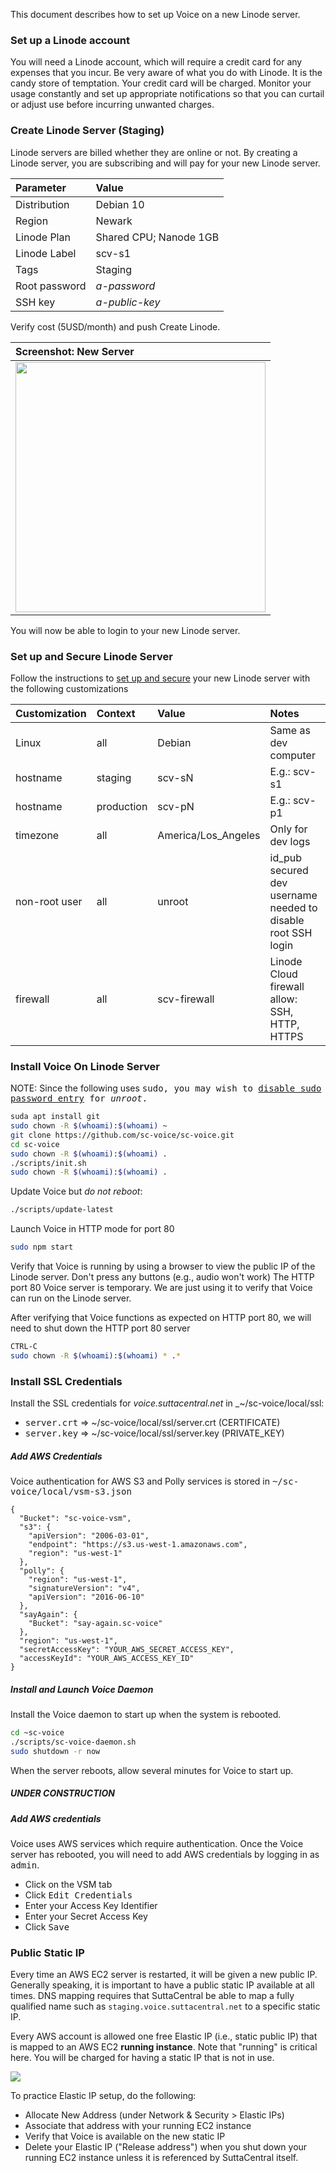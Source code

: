This document describes how to set up Voice on a new Linode server.

### Set up a Linode account
You will need a Linode account,
which will require a credit card for any expenses that you incur.
Be very aware of what you do with Linode. It is the candy store of temptation.
Your credit card will be charged. 
Monitor your usage constantly and set up appropriate notifications 
so that you can curtail or adjust use before incurring unwanted charges.

### Create Linode Server (Staging)
Linode servers are billed whether they are online or not.
By creating a Linode server, you are subscribing and will 
pay for your new Linode server.

| Parameter | Value |
| :---- | :---- |
| Distribution | Debian 10 |
| Region | Newark |
| Linode Plan | Shared CPU; Nanode 1GB |
| Linode Label | scv-s1 |
| Tags | Staging |
| Root password | _a-password_ |
| SSH key | _a-public-key_ |

Verify cost (5USD/month) and push </kbd>Create Linode</kbd>.

| Screenshot: New Server |
| :----- |
| <a href="https://raw.githubusercontent.com/sc-voice/sc-voice/master/docs/assets/img/linode-staging.png?raw=true"><img src="https://raw.githubusercontent.com/sc-voice/sc-voice/master/docs/assets/img/linode-staging.png?raw=true" width=400px></a>

You will now be able to login to your new Linode server.

### Set up and Secure Linode Server

Follow the instructions to 
[set up and secure](https://www.linode.com/docs/guides/set-up-and-secure/)
your new Linode server with the following customizations

| Customization | Context | Value | Notes |
| :---- | :---- | :---- | :---- |
| Linux | all | Debian | Same as dev computer |
| hostname | staging | scv-sN | E.g.: scv-s1  |
| hostname | production | scv-pN | E.g.: scv-p1 |
| timezone | all | America/Los_Angeles | Only for dev logs |
| non-root user | all | unroot | id_pub secured dev username needed to disable root SSH login |
| firewall | all | scv-firewall | Linode Cloud firewall allow: SSH, HTTP, HTTPS |

### Install Voice On Linode Server
NOTE: Since the following uses <kbd>sudo<sudo>, 
you may wish to 
[disable sudo password entry](https://phpraxis.wordpress.com/2016/09/27/enable-sudo-without-password-in-ubuntudebian/)
for _unroot_.

```bash
suda apt install git
sudo chown -R $(whoami):$(whoami) ~
git clone https://github.com/sc-voice/sc-voice.git
cd sc-voice
sudo chown -R $(whoami):$(whoami) .
./scripts/init.sh
sudo chown -R $(whoami):$(whoami) .
```

Update Voice but *do not reboot*:
```bash
./scripts/update-latest
```

Launch Voice in HTTP mode for port 80

```bash
sudo npm start
```

Verify that Voice is running by using a browser to view the public IP of the
Linode server. Don't press any buttons (e.g., audio won't work)
The HTTP port 80 Voice server is temporary. 
We are just using it to verify that Voice can run on the Linode server. 


After verifying that Voice functions as expected on HTTP port 80,
we will need to shut down the HTTP port 80 server 

```bash
CTRL-C
sudo chown -R $(whoami):$(whoami) * .*
```

### Install SSL Credentials

Install the SSL credentials for _voice.suttacentral.net_ 
in _~/sc-voice/local/ssl:

* <kbd>server.crt</kbd> => ~/sc-voice/local/ssl/server.crt (CERTIFICATE)
* <kbd>server.key</kbd> => ~/sc-voice/local/ssl/server.key (PRIVATE_KEY)

##### Add AWS Credentials

Voice authentication for AWS S3 and Polly services is stored in <kbd>~/sc-voice/local/vsm-s3.json</kbd>

```
{
  "Bucket": "sc-voice-vsm",
  "s3": {
    "apiVersion": "2006-03-01",
    "endpoint": "https://s3.us-west-1.amazonaws.com",
    "region": "us-west-1"
  },
  "polly": {
    "region": "us-west-1",
    "signatureVersion": "v4",
    "apiVersion": "2016-06-10"
  },
  "sayAgain": {
    "Bucket": "say-again.sc-voice"
  },
  "region": "us-west-1",
  "secretAccessKey": "YOUR_AWS_SECRET_ACCESS_KEY",
  "accessKeyId": "YOUR_AWS_ACCESS_KEY_ID"
}
```

##### Install and Launch Voice Daemon 

Install the Voice daemon to start up when the system is rebooted.

```bash
cd ~sc-voice
./scripts/sc-voice-daemon.sh
sudo shutdown -r now
```

When the server reboots, allow several minutes for Voice to start up.


##### UNDER CONSTRUCTION

##### Add AWS credentials
Voice uses AWS services which require authentication.
Once the Voice server has rebooted, you will need to 
add AWS credentials by logging in as <kbd>admin</kbd>.

* Click on the VSM tab 
* Click <kbd>Edit Credentials</kbd>
* Enter your Access Key Identifier
* Enter your Secret Access Key
* Click <kbd>Save</kbd>

### Public Static IP
Every time an AWS EC2 server is restarted, it will be given a new public IP.
Generally speaking, it is important to have a public static IP available at all times.
DNS mapping requires that SuttaCentral be able to map a
fully qualified name such as `staging.voice.suttacentral.net` to a specific static IP.

Every AWS account is allowed one free Elastic IP (i.e., static public IP) that is mapped
to an AWS EC2 **running instance**. Note that "running" is critical here.
You will be charged for having a static IP that is not in use.


<a href="https://raw.githubusercontent.com/sc-voice/sc-voice/master/docs/assets/img/aws-static-ip.png?raw=true">
<img src="https://raw.githubusercontent.com/sc-voice/sc-voice/master/docs/assets/img/aws-static-ip.png?raw=true">
</a>

To practice Elastic IP setup, do the following:

* Allocate New Address (under Network & Security > Elastic IPs)
* Associate that address with your running EC2 instance
* Verify that Voice is available on the new static IP
* Delete your Elastic IP ("Release address") when you shut down your running EC2 instance unless it is referenced by SuttaCentral itself.


